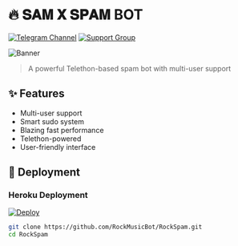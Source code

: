 # 🔥 𝐒𝐀𝐌 𝐗 𝐒𝐏𝐀𝐌 BOT

[![Telegram Channel](https://img.shields.io/badge/Update%20Channel-SamBotsNetwork-blue?style=flat&logo=telegram)](https://t.me/SpamBotsh)
[![Support Group](https://img.shields.io/badge/Support%20Group-samRobotSupport-green?style=flat&logo=telegram)](https://t.me/SpamBotsh)

![Banner](https://files.catbox.moe/lg4old.jpg)

> A powerful Telethon-based spam bot with multi-user support

## ✨ Features
- Multi-user support
- Smart sudo system
- Blazing fast performance
- Telethon-powered
- User-friendly interface

## 🚀 Deployment
### Heroku Deployment
[![Deploy](https://www.herokucdn.com/deploy/button.svg)](https://heroku.com/deploy?template=https://github.com/RockMusicBot/RockSpam.git)

```bash
git clone https://github.com/RockMusicBot/RockSpam.git
cd RockSpam
